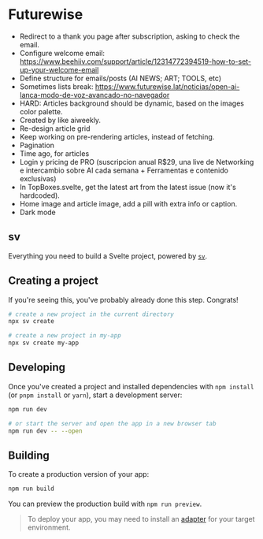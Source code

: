 # Futurewise

- Redirect to a thank you page after subscription, asking to check the email.
- Configure welcome email: https://www.beehiiv.com/support/article/12314772394519-how-to-set-up-your-welcome-email
- Define structure for emails/posts (AI NEWS; ART; TOOLS, etc)
- Sometimes lists break: https://www.futurewise.lat/noticias/open-ai-lanca-modo-de-voz-avancado-no-navegador
- HARD: Articles background should be dynamic, based on the images color palette.
- Created by like aiweekly.
- Re-design article grid
- Keep working on pre-rendering articles, instead of fetching.
- Pagination
- Time ago, for articles
- Login y pricing de PRO (suscripcion anual R$29, una live de Networking e intercambio sobre AI cada semana + Ferramentas e contenido exclusivas)
- In TopBoxes.svelte, get the latest art from the latest issue (now it's hardcoded).
- Home image and article image, add a pill with extra info or caption.
- Dark mode

## sv

Everything you need to build a Svelte project, powered by [`sv`](https://github.com/sveltejs/cli).

## Creating a project

If you're seeing this, you've probably already done this step. Congrats!

```bash
# create a new project in the current directory
npx sv create

# create a new project in my-app
npx sv create my-app
```

## Developing

Once you've created a project and installed dependencies with `npm install` (or `pnpm install` or `yarn`), start a development server:

```bash
npm run dev

# or start the server and open the app in a new browser tab
npm run dev -- --open
```

## Building

To create a production version of your app:

```bash
npm run build
```

You can preview the production build with `npm run preview`.

> To deploy your app, you may need to install an [adapter](https://svelte.dev/docs/kit/adapters) for your target environment.
